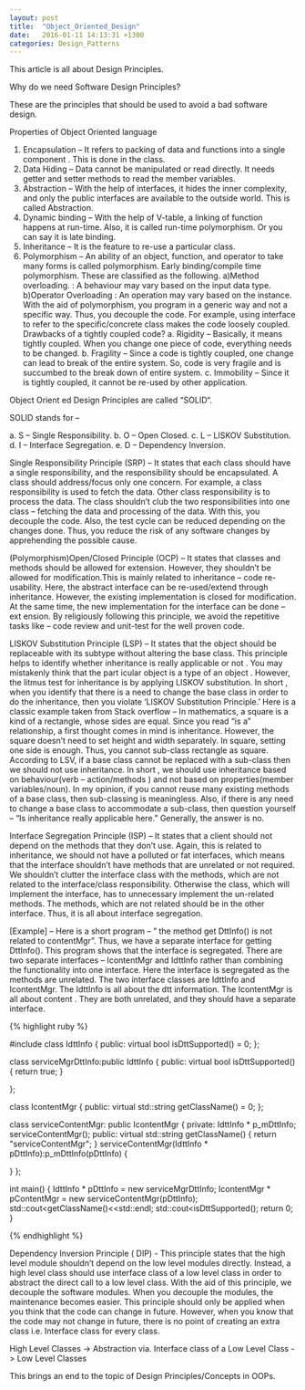 ```yaml
---
layout: post
title:  "Object_Oriented_Design"
date:   2016-01-11 14:13:31 +1300
categories: Design_Patterns
---
```

This article is all about Design Principles.

Why do we need Software Design Principles?

These are the principles that should be used to avoid a bad software design.

Properties of Object Oriented language

1. Encapsulation – It refers to packing of data and functions into a single
component . This is done in the class.
2. Data Hiding – Data cannot be manipulated or read directly. It needs getter
and setter methods to read the member variables.
3. Abstraction – With the help of interfaces, it hides the inner complexity, and
only the public interfaces are available to the outside world. This is called
Abstraction.
4. Dynamic binding – With the help of V-table, a linking of function happens
at run-time. Also, it is called run-time polymorphism. Or you can say it is late
binding.
5. Inheritance – It is the feature to re-use a particular class.
6. Polymorphism – An ability of an object, function, and operator to take
many forms is called polymorphism. Early binding/compile time polymorphism.
These are classified as the following.
a)Method overloading. : A behaviour may vary based on the input data type.
b)Operator Overloading : An operation may vary based on the instance.
With the aid of polymorphism, you program in a generic way and not a specific
way. Thus, you decouple the code. For example, using interface to refer to
the specific/concrete class makes the code loosely coupled.
Drawbacks of a tightly coupled code?
a. Rigidity – Basically, it means tightly coupled. When you change one piece
of code, everything needs to be changed.
b. Fragility – Since a code is tightly coupled, one change can lead to break of
the entire system. So, code is very fragile and is succumbed to the break
down of entire system.
c. Immobility – Since it is tightly coupled, it cannot be re-used by other
application.

Object Orient ed Design Principles are called “SOLID“.

SOLID stands for –

a. S – Single Responsibility.
b. O – Open Closed.
c. L – LISKOV Substitution.
d. I – Interface Segregation.
e. D – Dependency Inversion.

Single Responsibility Principle (SRP) – It states that each class should have a single responsibility, and the responsibility should be encapsulated. A
class should address/focus only one concern. For example, a class
responsibility is used to fetch the data. Other class responsibility is to process the data. The class shouldn’t club the two responsibilities into one class – fetching the data and processing of the data. With this, you decouple
the code. Also, the test cycle can be reduced depending on the changes done.
Thus, you reduce the risk of any software changes by apprehending the
possible cause.

(Polymorphism)Open/Closed Principle (OCP) – It states that classes and
methods should be allowed for extension. However, they shouldn’t be allowed
for modification.This is mainly related to inheritance – code re-usability.
Here, the abstract interface can be re-used/extend through inheritance.
However, the existing implementation is closed for modification.
At the same time, the new implementation for the interface can be done – ext ension. By religiously following this principle, we avoid the repetitive tasks like – code review and unit-test for the well proven code.

LISKOV Substitution Principle (LSP) – It states that the object should be
replaceable with its subtype without altering the base class. This principle
helps to identify whether inheritance is really applicable or not . You may
mistakenly think that the part icular object is a type of an object .
However, the litmus test for inheritance is by applying LISKOV substitution. In short , when you identify that there is a need to change the base class in order to do the inheritance, then you violate ‘LISKOV Substitution Principle.’ Here is a classic example taken from Stack overflow – In mathematics, a square is a kind of a rectangle, whose sides are equal. Since you read “is a” relationship, a
first thought comes in mind is inheritance. However, the square doesn’t need to
set height and width separately. In square, setting one side is enough. Thus,
you cannot sub-class rectangle as square. According to LSV, if a base class
cannot be replaced with a sub-class then we should not use inheritance. In
short , we should use inheritance based on behaviour(verb – action/methods )
and not based on properties(member variables/noun). In my opinion, if you
cannot reuse many existing methods of a base class, then sub-classing is
meaningless. Also, if there is any need to change a base class to
accommodate a sub-class, then question yourself – “Is inheritance really
applicable here.” Generally, the answer is no.

Interface Segregation Principle (ISP) – It states that a client should not
depend on the methods that they don’t use. Again, this is related to
inheritance, we should not have a polluted or fat interfaces, which means that
the interface shouldn’t have methods that are unrelated or not required. We
shouldn’t clutter the interface class with the methods, which are not
related to the interface/class responsibility. Otherwise the class, which will implement the interface, has to unnecessary implement the un-related methods.
The methods, which are not related should be in the other interface. Thus, it is all about interface segregation.

[Example] – Here is a short program – ” the method get DttInfo() is not related
to contentMgr”. Thus, we have a separate interface for getting DttInfo(). This
program shows that the interface is segregated. There are two separate
interfaces – IcontentMgr and IdttInfo rather than combining the functionality
into one interface. Here the interface is segregated as the methods are
unrelated. The two interface classes are IdttInfo and IcontentMgr. The IdttInfo
is all about the dtt information. The IcontentMgr is all about content . They
are both unrelated, and they should have a separate interface.

{% highlight ruby %}

#include<iostream>
class IdttInfo
{
 public:
    virtual bool isDttSupported() = 0;
};

class serviceMgrDttInfo:public IdttInfo
{
  public:
      virtual bool isDttSupported()
{
  return true;
}

};

class IcontentMgr
{
  public:
      virtual std::string getClassName() = 0;
};

class serviceContentMgr: public IcontentMgr
{
  private:
      IdttInfo * p_mDttInfo;
      serviceContentMgr();
  public:
      virtual std::string getClassName()
{
  return "serviceContentMgr";
}
serviceContentMgr(IdttInfo * pDttInfo):p_mDttInfo(pDttInfo)
{

}
};

int main()
{
  IdttInfo * pDttInfo = new serviceMgrDttInfo;
  IcontentMgr * pContentMgr = new serviceContentMgr(pDttInfo);
  std::cout<<pContentMgr->getClassName()<<std::endl;
  std::cout<<pDttInfo->isDttSupported();
  return 0;
}

{% endhighlight %}

Dependency Inversion Principle ( DIP) - This principle states that the high
level module shouldn’t depend on the low level modules directly. Instead, a
high level class should use interface class of a low level class in order to
abstract the direct call to a low level class. With the aid of this principle,
we decouple the software modules. When you decouple the modules, the
maintenance becomes easier. This principle should only be applied when you
think that the code can change in future. However, when you know that the
code may not change in future, there is no point of creating an extra class i.e.
Interface class for every class.

High Level Classes -> Abstraction via. Interface class of a Low Level Class -> Low Level Classes

This brings an end to the topic of Design Principles/Concepts in OOPs.
